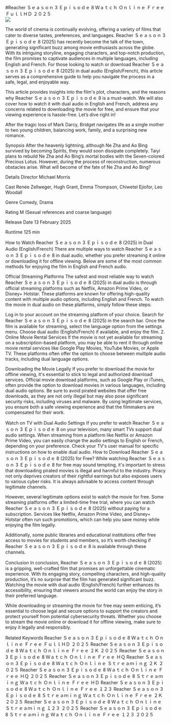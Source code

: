 #Reacher Ｓｅａｓｏｎ 3 Ｅｐｉｓｏｄｅ 8 Ｗａｔｃｈ Ｏｎｌｉｎｅ Ｆｒｅｅ ＦｕｌｌＨＤ ２０２５  
[![](https://i.imgur.com/qSNzIqt.png)](https://movie.rssnews.media/mttKhyt.php)  
  
The world of cinema is continually evolving, offering a variety of films that cater to diverse tastes, preferences, and languages. Reacher Ｓｅａｓｏｎ 3 Ｅｐｉｓｏｄｅ 8 (2025) has recently become the talk of the town, generating significant buzz among movie enthusiasts across the globe. With its intriguing storyline, engaging characters, and top-notch production, the film promises to captivate audiences in multiple languages, including English and French. For those looking to watch or download Reacher Ｓｅａｓｏｎ 3 Ｅｐｉｓｏｄｅ 8 (2025) in dual audio (English/French), this article serves as a comprehensive guide to help you navigate the process in a safe, legal, and enjoyable way.

This article provides insights into the film's plot, characters, and the reasons why Reacher Ｓｅａｓｏｎ 3 Ｅｐｉｓｏｄｅ 8 is a must-watch. We will also cover how to watch it with dual audio in English and French, address any concerns related to downloading the movie for free, and ensure that your viewing experience is hassle-free. Let’s dive right in!

After the tragic loss of Mark Darcy, Bridget navigates life as a single mother to two young children, balancing work, family, and a surprising new romance.

Synopsis
After the heavenly lightning, although Ne Zha and Ao Bing survived by becoming Spirits, they would soon dissipate completely. Taiyi plans to rebuild Ne Zha and Ao Bing’s mortal bodies with the Seven-colored Precious Lotus. However, during the process of reconstruction, numerous obstacles arise. What will become of the fate of Ne Zha and Ao Bing?

Details
Director Michael Morris

Cast Renée Zellweger, Hugh Grant, Emma Thompson, Chiwetel Ejiofor, Leo Woodall

Genre Comedy, Drama

Rating M (Sexual references and coarse language)

Release Date 13 February 2025

Runtime 125 min

How to Watch Reacher Ｓｅａｓｏｎ 3 Ｅｐｉｓｏｄｅ 8 (2025) in Dual Audio (English/French)
There are multiple ways to watch Reacher Ｓｅａｓｏｎ 3 Ｅｐｉｓｏｄｅ 8 in dual audio, whether you prefer streaming it online or downloading it for offline viewing. Below are some of the most common methods for enjoying the film in English and French audio.

Official Streaming Platforms The safest and most reliable way to watch Reacher Ｓｅａｓｏｎ 3 Ｅｐｉｓｏｄｅ 8 (2025) in dual audio is through official streaming platforms such as Netflix, Amazon Prime Video, or Disney+ Hotstar. These platforms are known for offering high-quality content with multiple audio options, including English and French.
To watch the movie in dual audio on these platforms, simply follow these steps:

Log in to your account on the streaming platform of your choice. Search for Reacher Ｓｅａｓｏｎ 3 Ｅｐｉｓｏｄｅ 8 (2025) in the search bar. Once the film is available for streaming, select the language option from the settings menu. Choose dual audio (English/French) if available, and enjoy the film. 2. Online Movie Rental Services If the movie is not yet available for streaming on a subscription-based platform, you may be able to rent it through online movie rental services like Google Play Movies, YouTube Movies, or Apple TV. These platforms often offer the option to choose between multiple audio tracks, including dual language options.

Downloading the Movie Legally If you prefer to download the movie for offline viewing, it's essential to stick to legal and authorized download services. Official movie download platforms, such as Google Play or iTunes, often provide the option to download movies in various languages, including dual audio options.
Be sure to avoid pirated websites that offer free downloads, as they are not only illegal but may also pose significant security risks, including viruses and malware. By using legitimate services, you ensure both a safe viewing experience and that the filmmakers are compensated for their work.

Watch on TV with Dual Audio Settings If you prefer to watch Reacher Ｓｅａｓｏｎ 3 Ｅｐｉｓｏｄｅ 8 on your television, many smart TVs support dual audio settings. When streaming from a platform like Netflix or Amazon Prime Video, you can easily change the audio settings to English or French, depending on your preference. Check your TV's user manual for specific instructions on how to enable dual audio.
How to Download Reacher Ｓｅａｓｏｎ 3 Ｅｐｉｓｏｄｅ 8 (2025) for Free?
While watching Reacher Ｓｅａｓｏｎ 3 Ｅｐｉｓｏｄｅ 8 for free may sound tempting, it's important to stress that downloading pirated movies is illegal and harmful to the industry. Piracy not only deprives creators of their rightful earnings but also exposes users to various cyber risks. It is always advisable to access content through legitimate channels.

However, several legitimate options exist to watch the movie for free. Some streaming platforms offer a limited-time free trial, where you can watch Reacher Ｓｅａｓｏｎ 3 Ｅｐｉｓｏｄｅ 8 (2025) without paying for a subscription. Services like Netflix, Amazon Prime Video, and Disney+ Hotstar often run such promotions, which can help you save money while enjoying the film legally.

Additionally, some public libraries and educational institutions offer free access to movies for students and members, so it’s worth checking if Reacher Ｓｅａｓｏｎ 3 Ｅｐｉｓｏｄｅ 8 is available through these channels.

Conclusion
In conclusion, Reacher Ｓｅａｓｏｎ 3 Ｅｐｉｓｏｄｅ 8 (2025) is a gripping, well-crafted film that promises an unforgettable cinematic experience. With its engaging story, compelling characters, and high-quality production, it’s no surprise that the film has generated significant buzz. Watching the movie with dual audio (English/French) further enhances its accessibility, ensuring that viewers around the world can enjoy the story in their preferred language.

While downloading or streaming the movie for free may seem enticing, it’s essential to choose legal and secure options to support the creators and protect yourself from potential cybersecurity threats. Whether you choose to stream the movie online or download it for offline viewing, make sure to enjoy it legally and responsibly.

Related Keywords
Reacher Ｓｅａｓｏｎ 3 Ｅｐｉｓｏｄｅ 8 Ｗａｔｃｈ Ｏｎｌｉｎｅ Ｆｒｅｅ ＦｕｌｌＨＤ ２０２５
Reacher Ｓｅａｓｏｎ 3 Ｅｐｉｓｏｄｅ 8 Ｗａｔｃｈ Ｏｎｌｉｎｅ Ｆｒｅｅ ２Ｋ ２０２５
Reacher Ｓｅａｓｏｎ 3 Ｅｐｉｓｏｄｅ 8 Ｗａｔｃｈ Ｏｎｌｉｎｅ Ｆｒｅｅ ＨＱ
Reacher Ｓｅａｓｏｎ 3 Ｅｐｉｓｏｄｅ 8 Ｗａｔｃｈ Ｏｎｌｉｎｅ Ｓｔｒｅａｍｉｎｇ ２Ｋ ２０２５
Reacher Ｓｅａｓｏｎ 3 Ｅｐｉｓｏｄｅ 8 Ｗａｔｃｈ Ｏｎｌｉｎｅ Ｆｒｅｅ ＨＱ ２０２５
Reacher Ｓｅａｓｏｎ 3 Ｅｐｉｓｏｄｅ 8 Ｓｔｒｅａｍｉｎｇ Ｗａｔｃｈ Ｏｎｌｉｎｅ Ｆｒｅｅ ＨＤ
Reacher Ｓｅａｓｏｎ 3 Ｅｐｉｓｏｄｅ 8 Ｗａｔｃｈ Ｏｎｌｉｎｅ Ｆｒｅｅ １２３
Reacher Ｓｅａｓｏｎ 3 Ｅｐｉｓｏｄｅ 8 Ｓｔｒｅａｍｉｎｇ Ｗａｔｃｈ Ｏｎｌｉｎｅ Ｆｒｅｅ ２Ｋ ２０２５
Reacher Ｓｅａｓｏｎ 3 Ｅｐｉｓｏｄｅ 8 Ｗａｔｃｈ Ｏｎｌｉｎｅ Ｓｔｒｅａｍｉｎｇ １２３ ２０２５
Reacher Ｓｅａｓｏｎ 3 Ｅｐｉｓｏｄｅ 8 Ｓｔｒｅａｍｉｎｇ Ｗａｔｃｈ Ｏｎｌｉｎｅ Ｆｒｅｅ １２３ ２０２５
